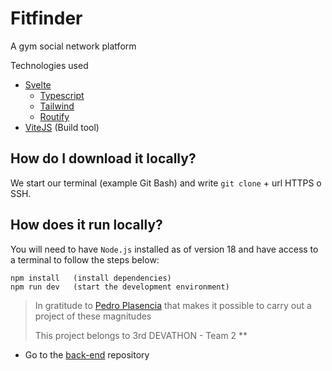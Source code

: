 # Fitfinder
A gym social network platform

Technologies used
- [Svelte](https://svelte.dev/)
  - [Typescript](https://www.typescriptlang.org/) 
  - [Tailwind](https://tailwindcss.com/) 
  - [Routify](https://www.routify.dev/)
- [ViteJS](https://vitejs.dev) (Build tool)

## How do I download it locally?
We start our terminal (example Git Bash) and write `git clone` + url HTTPS o SSH.

## How does it run locally?
You will need to have `Node.js` installed as of version 18 and have access to a terminal to follow the steps below:

```
npm install   (install dependencies)
npm run dev   (start the development environment)
```


> In gratitude to [Pedro Plasencia](https://programacion-es.dev) that makes it possible to carry out a project of these magnitudes
> 
> This project belongs to 3rd DEVATHON - Team 2 **

- Go to the [back-end](https://github.com/imollm/fitmeup-backend) repository

